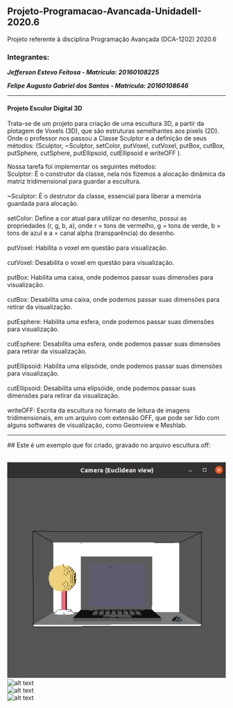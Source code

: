 ## Projeto-Programacao-Avancada-UnidadeII-2020.6
Projeto referente à disciplina Programação Avançada (DCA-1202) 2020.6
### Integrantes:

**_Jefferson Estevo Feitosa - Matrícula: 20160108225_**

**_Felipe Augusto Gabriel dos Santos - Matrícula: 20160108646_**
<hr>

<h4>Projeto Esculor Digital 3D</h4>
  <p>Trata-se de um projeto para criação de uma escultura 3D, a partir da plotagem de Voxels (3D), que são estruturas semelhantes aos pixels (2D).
    Onde o professor nos passou a Classe Sculptor e a definição de seus métodos: (Sculptor, ~Sculptor, setColor, putVoxel, cutVoxel, putBox, cutBox, putSphere, cutSphere,
    putEllipsoid, cutEllipsoid e writeOFF ).</p>
  
  Nossa tarefa foi implementar os seguintes métodos:<br>
  Sculptor: É o construtor da classe, nela nós fizemos a alocação dinâmica da matriz tridimensional para guardar a escultura.<br><br>
  ~Sculptor: É o destrutor da classe, essencial para liberar a memória guardada para alocação.<br><br>
  setColor: Define a cor atual para utilizar no desenho, possui as propriedades (r, g, b, a), onde r = tons de vermelho, g = tons de verde, 
  b = tons de azul e a = canal alpha (transparência) do desenho.<br><br>
  putVoxel: Habilita o voxel em questão para visualização.<br><br>
  cutVoxel: Desabilita o voxel em questão para visualização.<br><br>
  putBox: Habilita uma caixa, onde podemos passar suas dimensões para visualização.<br><br>
  cutBox: Desabilita uma caixa, onde podemos passar suas dimensões para retirar da visualização.<br><br>
  putEsphere: Habilita uma esfera, onde podemos passar suas dimensões para visualização.<br><br>
  cutEsphere: Desabilita uma esfera, onde podemos passar suas dimensões para retirar da visualização.<br><br>
  putEllipsoid: Habilita uma elipsóide, onde podemos passar suas dimensões para visualização.<br><br>
  cutEllipsoid: Desabilita uma elipsóide, onde podemos passar suas dimensões para retirar da visualização.<br><br>
  writeOFF: Escrita da escultura no formato  de leitura de imagens tridimensionais, em um arquivo com extensão OFF, que pode ser lido com alguns softwares de 
  visualização, como Geomview e Meshlab.
  <hr>
  ## Este é um exemplo que foi criado, gravado no arquivo escultura.off:<br><br>
  
  ![alt text](https://github.com/JeffersonEstevo/Projeto-Programacao-Avancada-UnidadeII-2020.6/raw/master/parte1/img/vista-frontal.png)<br>
  ![alt text](https://github.com/JeffersonEstevo/Projeto-Programacao-Avancada-UnidadeII-2020.6/tree/master/parte1/img/vista-perspectiva.png)<br>
  ![alt text](https://github.com/JeffersonEstevo/Projeto-Programacao-Avancada-UnidadeII-2020.6/tree/master/parte1/img/vista-lateral.png)<br>
  ![alt text](https://github.com/JeffersonEstevo/Projeto-Programacao-Avancada-UnidadeII-2020.6/tree/master/parte1/img/vista-superior.png)<br>
 
